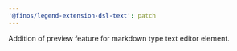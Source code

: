 ```yaml
---
'@finos/legend-extension-dsl-text': patch
---
```


Addition of preview feature for markdown type text editor element.
